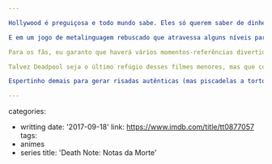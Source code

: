 ```yaml
---

Hollywood é preguiçosa e todo mundo sabe. Eles só querem saber de dinheiro e não são altruístas. E quando Deadpool surgiu com as brincadeiras da violência e linguajar exagerados (pelo menos para filmes de super-heróis), além da quebra da quarta parede, onde o mocinho conversa com o espectador e fica jogando referências do mundo onde essas histórias são criadas, seu sucesso de bilheteria virou um bilhete de loteria para sua primeira continuação, que segue passo-a-passo a mesma fórmula do primeiro. Não é um filme sobre uma história de fato, mas uma história sobre um filme sendo escrachado. Não há nada, nadinha de nada de novo, nada vai surpreender, e nada vai aborrecer. É um filme quadrado que volta a falar conosco em um linguajar agressivo e violência de 18 anos (que alívio) para se pagar de cool mais uma vez sem precisar sair da mesmice. Os fãs esperam isso, este é um filme típico caça-níqueis de nicho, não foi muito bem finalizado, força seu CGI, e está estreando praticamente ao mesmo tempo que "Vingadores: Guerra Infinita" em uma clara mensagem que eles mesmos estão pouco se f...

E em um jogo de metalinguagem rebuscado que atravessa alguns níveis para colocar o espectador preguiçoso onde eles precisa, eles conseguem. Um filme de super-herói tradicional que se paga de irreverente e esperto, pois posssui sempre na manga o Ás da quarta parede, brincando com a ideia de fazer um filme B e com personagens menores do que deveriam. O truque aqui é a auto-depreciação, não apenas do personagem Deadpool, mas de todo o filme. O filme berra para nós: "olha como somos diferentões! nós colocamos crianças gordas em meio a uma prisão barra pesada e fazemos piadas com racismo mesmo não sendo!". E ele não faz isso aparentemente apenas para seguir a cartilha politicamente correta, mas para sutilmente sabotá-la. Se torna simpático saber que a zoeira não tem limites, desde que ela fique entre essas quatro paredes.

Para os fãs, eu garanto que haverá vários momentos-referências divertidíssimas de encontrar, piadas rápidas demais para dar tempo de pensarmos (vale uma revisão se você gostou muito), pelo menos duas sequências de ação memoráveis (a pré-créditos e um resgate a um caminhão onde a personagem de Zazie Beetz brilha) e uma certa beleza emergindo da pálida tentativa de fugir da mesmice. Ela persegue os filmes da Marvel mais do que nunca depois de dez anos batalhando para construir uma marca. Bom, essa marca está consolidada com Guerra Infinita. Parabéns. E sua audiência só sobe. O que é um pequeno agrado para os fãs mais sagazes como um Deadpool 2, tecendo comentários auto-depreciativos sobre a própria criação?

Talvez Deadpool seja o último refúgio desses filmes menores, mas que conseguem manter o ritmo e a atenção graças a um trabalho de roteiro alinhado com a proposta. Rhett Reese é um escritor medíocre com boas ideias (a brincadeira nerd Zumbilândia e o trash espacial Vida). Paul Wernick está nos mesmos créditos. E Ryan Reynolds estreia no roteiro auxiliando a dar forma ao seu personagem. Ele também participa das ótimas brincadeiras pós-créditos (apenas um pouquinho pós; não precisa esperar muito) envolvendo os pequenos desastres de Wolwerine Origins e Lanterna Verde.

Espertinho demais para gerar risadas autênticas (mas piscadelas a torto e a direito), Deadpool 2: O Retorno de Quem Não Foi soa como uma continuação preguiçosa e o próprio herói aponta isso duas vezes. O fato de você criticar seu próprio filme não o torna melhor, assim como a auto-depreciação não lhe torna digno de pena. São apenas caminhos lamentáveis para se manter relevante mesmo não sendo. Mas este é o show business, e para ele está de bom tamanho.

---
```

categories:
- writting
date: '2017-09-18'
link: https://www.imdb.com/title/tt0877057
tags:
- animes
- series
title: 'Death Note: Notas da Morte'
